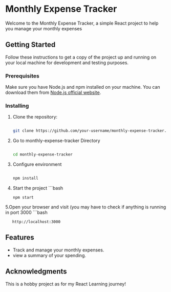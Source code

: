 # Monthly Expense Tracker 

Welcome to the Monthly Expense Tracker, a simple React project to help you manage your monthly expenses

## Getting Started

Follow these instructions to get a copy of the project up and running on your local machine for development and testing purposes.

### Prerequisites

Make sure you have Node.js and npm installed on your machine. You can download them from [Node.js official website](https://nodejs.org/).

### Installing

1. Clone the repository:
   ```bash
   
   git clone https://github.com/your-username/monthly-expense-tracker.git
2. Go to monthly-expense-tracker Directory
      ```bash
      
      cd monthly-expense-tracker
3. Configure environment
      ```bash
      
      npm install
4. Start the project
         ```bash
   
       npm start
5.Open your browser and visit (you may have to check if anything is running in port 3000
      ```bash
      
       http://localhost:3000

## Features
- Track and manage your monthly expenses.
- view a summary of your spending.


## Acknowledgments
This is a hobby project as for my React Learning journey!

